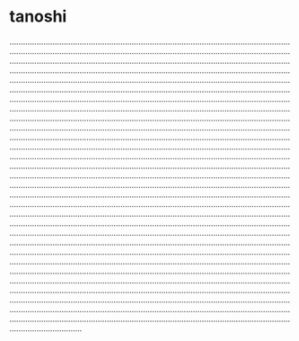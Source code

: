 # tanoshi

........................................................................................................................................................................................................................................................................................................................................................................................................................................................................................................................................................................................................................................................................................................................................................................................................................................................................................................................................................................................................................................................................................................................................................................................................................................................................................................................................................................................................................................................................................................................................................................................................................................................................................................................................................................................................................................................................................................................................................................................................................................................................................................................................................................................................................................................................................................................................................................................................................................................................................................................................................................................................................................................................................................................................................................................................................................................................................................................................................................................................................................................................................................................................................................................................................................................................................................................................................................................................................................................................................................................................................................................................................................................................................................................................................................................................................................................................................................